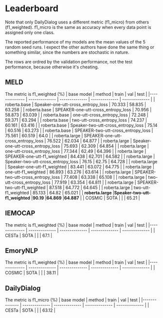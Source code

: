 # Leaderboard
Note that only DailyDialog uses a different metric (f1_micro) from others (f1_weighted). f1_micro is the same as accuracy when every data point is assigned only one class.

The reported performance of my models are the mean values of the 5 random seed runs. I expect the other authors have done the same thing or something similar, since the numbers are stochastic in nature.

The rows are ordred by the validation performance, not the test performance, because otherwise it's cheating.

## MELD 
The metric is f1_weighted (%)
|  base model | method | train | val | test |
|-------------- | -------------- | -------------- | -------------- | -------------- | 
| roberta.base | Speaker-one-utt-cross_entropy_loss | 70.333 | 58.835 | 63.258 | 
| roberta.base | SPEAKER-one-utt-cross_entropy_loss | 70.956 | 58.873 | 63.039 | 
| roberta.base | one-utt-cross_entropy_loss | 72.248 | 59.371 | 63.294 | 
| roberta.base | two-utt-cross_entropy_loss | 74.237 | 60.161 | 63.416 | 
| roberta.base | Speaker-two-utt-cross_entropy_loss | 75.14 | 60.516 | 63.273 | 
| roberta.base | SPEAKER-two-utt-cross_entropy_loss | 75.561 | 60.519 | 64.0 | 
| roberta.large | SPEAKER-one-utt-cross_entropy_loss | 76.522 | 62.034 | 64.877 | 
| roberta.large | Speaker-one-utt-cross_entropy_loss | 75.693 | 62.309 | 64.854 | 
| roberta.large | one-utt-cross_entropy_loss | 77.344 | 62.49 | 64.396 | 
| roberta.large | SPEAKER-one-utt-f1_weighted | 84.438 | 62.701 | 64.582 | 
| roberta.large | Speaker-two-utt-cross_entropy_loss | 76.15 | 62.75 | 64.728 | 
| roberta.large | Speaker-one-utt-f1_weighted | 83.441 | 63.072 | 64.775 | 
| roberta.large | one-utt-f1_weighted | 86.893 | 63.276 | 63.614 | 
| roberta.large | SPEAKER-two-utt-cross_entropy_loss | 77.408 | 63.338 | 65.108 | 
| roberta.large | two-utt-cross_entropy_loss | 77.919 | 63.354 | 64.811 | 
| roberta.large | SPEAKER-two-utt-f1_weighted | 87.518 | 64.772 | 64.645 | 
| roberta.large | two-utt-f1_weighted | 85.133 | 64.82 | 65.021 | 
| **roberta.large** |**Speaker-two-utt-f1_weighted** |**90.19** |**64.869** |**64.887** |
| COSMIC | SOTA |   |   | 65.21 |
## IEMOCAP 
The metric is f1_weighted (%)
|  base model | method | train | val | test |
|-------------- | -------------- | -------------- | -------------- | -------------- | 
| CESTa | SOTA |   |   | 67.1 |
## EmoryNLP 
The metric is f1_weighted (%)
|  base model | method | train | val | test |
|-------------- | -------------- | -------------- | -------------- | -------------- | 
| COSMIC | SOTA |   |   | 38.11 |
## DailyDialog 
The metric is f1_micro (%)
|  base model | method | train | val | test |
|-------------- | -------------- | -------------- | -------------- | -------------- | 
| CESTa | SOTA |   |   | 63.12 |
